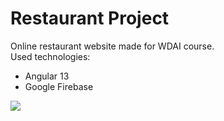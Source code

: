 # Restaurant Project
Online restaurant website made for WDAI course.  
Used technologies:
- Angular 13
- Google Firebase 
 
![](https://media.giphy.com/media/0WyvCjOPW63RjoiTT5/giphy.gif)

